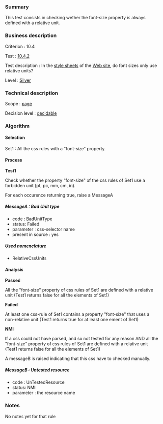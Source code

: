 ### Summary

This test consists in checking wether the font-size property is always
defined with a relative unit.

### Business description

Criterion : 10.4

Test : [10.4.2](http://accessiweb.org/index.php/accessiweb-22-english-version.html#test-10-4-2)

Test description : In the [style
sheets](http://accessiweb.org/index.php/glossary-76.html#mFeuilleStyle)
of the [Web
site](http://accessiweb.org/index.php/glossary-76.html#mSiteWeb), do
font sizes only use relative units?

Level : [Silver](/en/category/rules-design/accessiweb-11/level/argent)

### Technical description

Scope : [page](/en/category/rules-design/accessiweb-11/scope/page)

Decision level :
[decidable](/en/category/rules-design/accessiweb-11/decision-level/decidable)

### Algorithm

#### Selection

Set1 : All the css rules with a "font-size" property.

#### Process

**Test1**

Check whether the property "font-size" of the css rules of Set1 use a
forbidden unit (pt, pc, mm, cm, in).

For each occurence returning true, raise a MessageA

##### MessageA : Bad Unit type

-   code : BadUnitType
-   status: Failed
-   parameter : css-selector name
-   present in source : yes

##### Used nomenclature

-   RelativeCssUnits

#### Analysis

**Passed**

All the "font-size" property of css rules of Set1 are defined with a
relative unit (Test1 returns false for all the elements of Set1)

**Failed**

At least one css-rule of Set1 contains a property "font-size" that uses
a non-relative unit (Test1 returns true for at least one ement of Set1)

**NMI**

If a css could not have parsed, and so not tested for any reason AND all
the "font-size" property of css rules of Set1 are defined with a
relative unit (Test1 returns false for all the elements of Set1)

A messageB is raised indicating that this css have to checked manually.

##### MessageB : Untested resource

-   code : UnTestedResource
-   status: NMI
-   parameter : the resource name

### Notes

No notes yet for that rule
